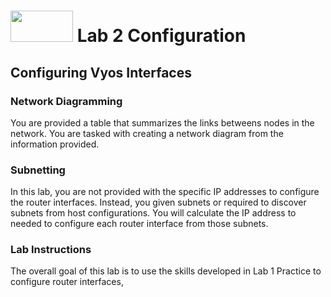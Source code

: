 # <img src="https://www.tamusa.edu/brandguide/jpeglogos/tamusa_final_logo_bw1.jpg" width="100" height="50"> Lab 2 Configuration
## Configuring Vyos Interfaces
### Network Diagramming
You are provided a table that summarizes the links betweens nodes in the network. You are tasked with creating a network diagram from the information provided.

### Subnetting
In this lab, you are not provided with the specific IP addresses to configure the router interfaces. Instead, you given subnets or required to discover subnets from host configurations. You will calculate the IP address to needed to configure each router interface from those subnets.

### Lab Instructions
The overall goal of this lab is to use the skills developed in Lab 1 Practice to configure router interfaces, 
